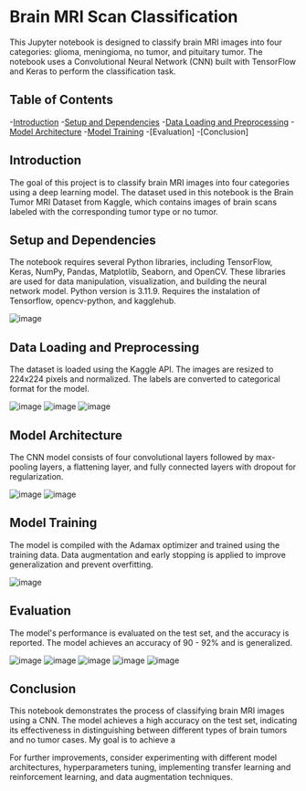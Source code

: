 # Brain MRI Scan Classification
This Jupyter notebook is designed to classify brain MRI images into four categories: glioma, meningioma, no tumor, and pituitary tumor. The notebook uses a Convolutional Neural Network (CNN) built with TensorFlow and Keras to perform the classification task.

## Table of Contents
-[Introduction](#introduction)
-[Setup and Dependencies](#set_and_dependencies)
-[Data Loading and Preprocessing](#data_loading_and_preprocessing)
-[Model Architecture](#model_architecture)
-[Model Training](#model_training)
-[Evaluation]
-[Conclusion]

## Introduction
The goal of this project is to classify brain MRI images into four categories using a deep learning model. The dataset used in this notebook is the Brain Tumor MRI Dataset from Kaggle, which contains images of brain scans labeled with the corresponding tumor type or no tumor.

## Setup and Dependencies
The notebook requires several Python libraries, including TensorFlow, Keras, NumPy, Pandas, Matplotlib, Seaborn, and OpenCV. These libraries are used for data manipulation, visualization, and building the neural network model. Python version is 3.11.9. Requires the instalation of Tensorflow, opencv-python, and kagglehub.

![image](https://github.com/user-attachments/assets/b58e7b87-b5b0-4ce2-a781-6e95c340fe60)

## Data Loading and Preprocessing
The dataset is loaded using the Kaggle API. The images are resized to 224x224 pixels and normalized. The labels are converted to categorical format for the model.

![image](https://github.com/user-attachments/assets/07289237-3d52-4b63-93c3-324a218ac593)
![image](https://github.com/user-attachments/assets/48eb2468-2a8e-45bb-9383-da273b5fa283)
![image](https://github.com/user-attachments/assets/5d0d3c3c-c1d6-4217-a150-371ea0f900d6)

## Model Architecture
The CNN model consists of four convolutional layers followed by max-pooling layers, a flattening layer, and fully connected layers with dropout for regularization.

![image](https://github.com/user-attachments/assets/415be44a-c537-4757-9695-902b104d5612)
![image](https://github.com/user-attachments/assets/482e816a-8fbb-4dc9-934e-754e9a1632ee)

## Model Training
The model is compiled with the Adamax optimizer and trained using the training data. Data augmentation and early stopping is applied to improve generalization and prevent overfitting.

![image](https://github.com/user-attachments/assets/68c6bbf6-b129-417a-9397-440d922fe795)


## Evaluation
The model's performance is evaluated on the test set, and the accuracy is reported. The model achieves an accuracy of 90 - 92% and is generalized.

![image](https://github.com/user-attachments/assets/d0842eaf-84d9-4aba-a019-375baa34b15d)
![image](https://github.com/user-attachments/assets/824e7a8f-d07c-42b3-be81-ecb2c2169caa)
![image](https://github.com/user-attachments/assets/7872c75c-5ab1-48f3-af8b-32dcd7c9eec0)
![image](https://github.com/user-attachments/assets/c3de3e48-2a31-43eb-9b22-0cfa6631cd8e)
![image](https://github.com/user-attachments/assets/11ca05db-3502-4eeb-804f-2bd97917dd66)

## Conclusion
This notebook demonstrates the process of classifying brain MRI images using a CNN. The model achieves a high accuracy on the test set, indicating its effectiveness in distinguishing between different types of brain tumors and no tumor cases. My goal is to achieve a 

For further improvements, consider experimenting with different model architectures, hyperparameters tuning, implementing transfer learning and reinforcement learning, and data augmentation techniques.
